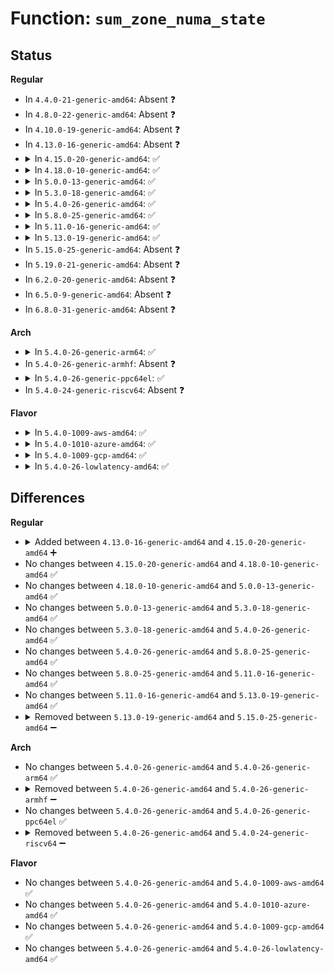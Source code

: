 # Function: <code>sum_zone_numa_state</code>

## Status
<b>Regular</b>
<ul>
<li>
In <code>4.4.0-21-generic-amd64</code>: Absent ❓
</li>
<li>
In <code>4.8.0-22-generic-amd64</code>: Absent ❓
</li>
<li>
In <code>4.10.0-19-generic-amd64</code>: Absent ❓
</li>
<li>
In <code>4.13.0-16-generic-amd64</code>: Absent ❓
</li>
<li>
<details>
<summary>In <code>4.15.0-20-generic-amd64</code>: ✅</summary>

```c
long unsigned int sum_zone_numa_state(int node, enum numa_stat_item item)
```

```json
{
  "name": "sum_zone_numa_state",
  "collision_type": "Unique Global",
  "inline_type": "No",
  "funcs": [
    {
      "addr": 18446744071580901216,
      "name": "sum_zone_numa_state",
      "external": true,
      "loc": "mm/vmstat.c:975",
      "file": "mm/vmstat.c",
      "inline": "seen, unknown",
      "caller_inline": [],
      "caller_func": [
        "drivers/base/node.c:node_read_vmstat",
        "drivers/base/node.c:node_read_numastat",
        "drivers/base/node.c:node_read_numastat",
        "drivers/base/node.c:node_read_numastat",
        "drivers/base/node.c:node_read_numastat",
        "drivers/base/node.c:node_read_numastat",
        "drivers/base/node.c:node_read_numastat"
      ]
    }
  ],
  "symbols": [
    {
      "addr": 18446744071580901216,
      "name": "sum_zone_numa_state",
      "section": ".text",
      "bind": "STB_GLOBAL",
      "size": 159
    }
  ]
}
```
</details>
</li>
<li>
<details>
<summary>In <code>4.18.0-10-generic-amd64</code>: ✅</summary>

```c
long unsigned int sum_zone_numa_state(int node, enum numa_stat_item item)
```

```json
{
  "name": "sum_zone_numa_state",
  "collision_type": "Unique Global",
  "inline_type": "No",
  "funcs": [
    {
      "addr": 18446744071581037024,
      "name": "sum_zone_numa_state",
      "external": true,
      "loc": "mm/vmstat.c:975",
      "file": "mm/vmstat.c",
      "inline": "seen, unknown",
      "caller_inline": [],
      "caller_func": [
        "drivers/base/node.c:node_read_vmstat",
        "drivers/base/node.c:node_read_numastat",
        "drivers/base/node.c:node_read_numastat",
        "drivers/base/node.c:node_read_numastat",
        "drivers/base/node.c:node_read_numastat",
        "drivers/base/node.c:node_read_numastat",
        "drivers/base/node.c:node_read_numastat"
      ]
    }
  ],
  "symbols": [
    {
      "addr": 18446744071581037024,
      "name": "sum_zone_numa_state",
      "section": ".text",
      "bind": "STB_GLOBAL",
      "size": 161
    }
  ]
}
```
</details>
</li>
<li>
<details>
<summary>In <code>5.0.0-13-generic-amd64</code>: ✅</summary>

```c
long unsigned int sum_zone_numa_state(int node, enum numa_stat_item item)
```

```json
{
  "name": "sum_zone_numa_state",
  "collision_type": "Unique Global",
  "inline_type": "No",
  "funcs": [
    {
      "addr": 18446744071581114608,
      "name": "sum_zone_numa_state",
      "external": true,
      "loc": "mm/vmstat.c:975",
      "file": "mm/vmstat.c",
      "inline": "seen, unknown",
      "caller_inline": [],
      "caller_func": [
        "drivers/base/node.c:node_read_vmstat",
        "drivers/base/node.c:node_read_numastat",
        "drivers/base/node.c:node_read_numastat",
        "drivers/base/node.c:node_read_numastat",
        "drivers/base/node.c:node_read_numastat",
        "drivers/base/node.c:node_read_numastat",
        "drivers/base/node.c:node_read_numastat"
      ]
    }
  ],
  "symbols": [
    {
      "addr": 18446744071581114608,
      "name": "sum_zone_numa_state",
      "section": ".text",
      "bind": "STB_GLOBAL",
      "size": 161
    }
  ]
}
```
</details>
</li>
<li>
<details>
<summary>In <code>5.3.0-18-generic-amd64</code>: ✅</summary>

```c
long unsigned int sum_zone_numa_state(int node, enum numa_stat_item item)
```

```json
{
  "name": "sum_zone_numa_state",
  "collision_type": "Unique Global",
  "inline_type": "No",
  "funcs": [
    {
      "addr": 18446744071581179280,
      "name": "sum_zone_numa_state",
      "external": true,
      "loc": "mm/vmstat.c:976",
      "file": "mm/vmstat.c",
      "inline": "seen, unknown",
      "caller_inline": [],
      "caller_func": [
        "drivers/base/node.c:node_read_vmstat",
        "drivers/base/node.c:node_read_numastat",
        "drivers/base/node.c:node_read_numastat",
        "drivers/base/node.c:node_read_numastat",
        "drivers/base/node.c:node_read_numastat",
        "drivers/base/node.c:node_read_numastat",
        "drivers/base/node.c:node_read_numastat"
      ]
    }
  ],
  "symbols": [
    {
      "addr": 18446744071581179280,
      "name": "sum_zone_numa_state",
      "section": ".text",
      "bind": "STB_GLOBAL",
      "size": 160
    }
  ]
}
```
</details>
</li>
<li>
<details>
<summary>In <code>5.4.0-26-generic-amd64</code>: ✅</summary>

```c
long unsigned int sum_zone_numa_state(int node, enum numa_stat_item item)
```

```json
{
  "name": "sum_zone_numa_state",
  "collision_type": "Unique Global",
  "inline_type": "No",
  "funcs": [
    {
      "addr": 18446744071581237392,
      "name": "sum_zone_numa_state",
      "external": true,
      "loc": "mm/vmstat.c:976",
      "file": "mm/vmstat.c",
      "inline": "seen, unknown",
      "caller_inline": [],
      "caller_func": [
        "drivers/base/node.c:node_read_vmstat",
        "drivers/base/node.c:node_read_numastat",
        "drivers/base/node.c:node_read_numastat",
        "drivers/base/node.c:node_read_numastat",
        "drivers/base/node.c:node_read_numastat",
        "drivers/base/node.c:node_read_numastat",
        "drivers/base/node.c:node_read_numastat"
      ]
    }
  ],
  "symbols": [
    {
      "addr": 18446744071581237392,
      "name": "sum_zone_numa_state",
      "section": ".text",
      "bind": "STB_GLOBAL",
      "size": 160
    }
  ]
}
```
</details>
</li>
<li>
<details>
<summary>In <code>5.8.0-25-generic-amd64</code>: ✅</summary>

```c
long unsigned int sum_zone_numa_state(int node, enum numa_stat_item item)
```

```json
{
  "name": "sum_zone_numa_state",
  "collision_type": "Unique Global",
  "inline_type": "No",
  "funcs": [
    {
      "addr": 18446744071581426176,
      "name": "sum_zone_numa_state",
      "external": true,
      "loc": "mm/vmstat.c:976",
      "file": "mm/vmstat.c",
      "inline": "seen, unknown",
      "caller_inline": [],
      "caller_func": [
        "drivers/base/node.c:node_read_vmstat",
        "drivers/base/node.c:node_read_numastat",
        "drivers/base/node.c:node_read_numastat",
        "drivers/base/node.c:node_read_numastat",
        "drivers/base/node.c:node_read_numastat",
        "drivers/base/node.c:node_read_numastat",
        "drivers/base/node.c:node_read_numastat"
      ]
    }
  ],
  "symbols": [
    {
      "addr": 18446744071581426176,
      "name": "sum_zone_numa_state",
      "section": ".text",
      "bind": "STB_GLOBAL",
      "size": 162
    }
  ]
}
```
</details>
</li>
<li>
<details>
<summary>In <code>5.11.0-16-generic-amd64</code>: ✅</summary>

```c
long unsigned int sum_zone_numa_state(int node, enum numa_stat_item item)
```

```json
{
  "name": "sum_zone_numa_state",
  "collision_type": "Unique Global",
  "inline_type": "No",
  "funcs": [
    {
      "addr": 18446744071581469440,
      "name": "sum_zone_numa_state",
      "external": true,
      "loc": "mm/vmstat.c:990",
      "file": "mm/vmstat.c",
      "inline": "seen, unknown",
      "caller_inline": [],
      "caller_func": [
        "drivers/base/node.c:node_read_vmstat",
        "drivers/base/node.c:node_read_numastat",
        "drivers/base/node.c:node_read_numastat",
        "drivers/base/node.c:node_read_numastat",
        "drivers/base/node.c:node_read_numastat",
        "drivers/base/node.c:node_read_numastat",
        "drivers/base/node.c:node_read_numastat"
      ]
    }
  ],
  "symbols": [
    {
      "addr": 18446744071581469440,
      "name": "sum_zone_numa_state",
      "section": ".text",
      "bind": "STB_GLOBAL",
      "size": 162
    }
  ]
}
```
</details>
</li>
<li>
<details>
<summary>In <code>5.13.0-19-generic-amd64</code>: ✅</summary>

```c
long unsigned int sum_zone_numa_state(int node, enum numa_stat_item item)
```

```json
{
  "name": "sum_zone_numa_state",
  "collision_type": "Unique Global",
  "inline_type": "No",
  "funcs": [
    {
      "addr": 18446744071581490176,
      "name": "sum_zone_numa_state",
      "external": true,
      "loc": "mm/vmstat.c:1002",
      "file": "mm/vmstat.c",
      "inline": "seen, unknown",
      "caller_inline": [],
      "caller_func": [
        "drivers/base/node.c:node_read_vmstat",
        "drivers/base/node.c:node_read_numastat",
        "drivers/base/node.c:node_read_numastat",
        "drivers/base/node.c:node_read_numastat",
        "drivers/base/node.c:node_read_numastat",
        "drivers/base/node.c:node_read_numastat",
        "drivers/base/node.c:node_read_numastat"
      ]
    }
  ],
  "symbols": [
    {
      "addr": 18446744071581490176,
      "name": "sum_zone_numa_state",
      "section": ".text",
      "bind": "STB_GLOBAL",
      "size": 170
    }
  ]
}
```
</details>
</li>
<li>
In <code>5.15.0-25-generic-amd64</code>: Absent ❓
</li>
<li>
In <code>5.19.0-21-generic-amd64</code>: Absent ❓
</li>
<li>
In <code>6.2.0-20-generic-amd64</code>: Absent ❓
</li>
<li>
In <code>6.5.0-9-generic-amd64</code>: Absent ❓
</li>
<li>
In <code>6.8.0-31-generic-amd64</code>: Absent ❓
</li>
</ul>
<b>Arch</b>
<ul>
<li>
<details>
<summary>In <code>5.4.0-26-generic-arm64</code>: ✅</summary>

```c
long unsigned int sum_zone_numa_state(int node, enum numa_stat_item item)
```

```json
{
  "name": "sum_zone_numa_state",
  "collision_type": "Unique Global",
  "inline_type": "No",
  "funcs": [
    {
      "addr": 18446603336492632696,
      "name": "sum_zone_numa_state",
      "external": true,
      "loc": "mm/vmstat.c:976",
      "file": "mm/vmstat.c",
      "inline": "seen, unknown",
      "caller_inline": [],
      "caller_func": [
        "drivers/base/node.c:node_read_vmstat",
        "drivers/base/node.c:node_read_numastat",
        "drivers/base/node.c:node_read_numastat",
        "drivers/base/node.c:node_read_numastat",
        "drivers/base/node.c:node_read_numastat",
        "drivers/base/node.c:node_read_numastat",
        "drivers/base/node.c:node_read_numastat"
      ]
    }
  ],
  "symbols": [
    {
      "addr": 18446603336492632696,
      "name": "sum_zone_numa_state",
      "section": ".text",
      "bind": "STB_GLOBAL",
      "size": 220
    }
  ]
}
```
</details>
</li>
<li>
In <code>5.4.0-26-generic-armhf</code>: Absent ❓
</li>
<li>
<details>
<summary>In <code>5.4.0-26-generic-ppc64el</code>: ✅</summary>

```c
long unsigned int sum_zone_numa_state(int node, enum numa_stat_item item)
```

```json
{
  "name": "sum_zone_numa_state",
  "collision_type": "Unique Global",
  "inline_type": "No",
  "funcs": [
    {
      "addr": 13835058055285950032,
      "name": "sum_zone_numa_state",
      "external": true,
      "loc": "mm/vmstat.c:976",
      "file": "mm/vmstat.c",
      "inline": "seen, unknown",
      "caller_inline": [],
      "caller_func": [
        "drivers/base/node.c:node_read_vmstat",
        "drivers/base/node.c:node_read_numastat",
        "drivers/base/node.c:node_read_numastat",
        "drivers/base/node.c:node_read_numastat",
        "drivers/base/node.c:node_read_numastat",
        "drivers/base/node.c:node_read_numastat",
        "drivers/base/node.c:node_read_numastat"
      ]
    }
  ],
  "symbols": [
    {
      "addr": 13835058055285950032,
      "name": "sum_zone_numa_state",
      "section": ".text",
      "bind": "STB_GLOBAL",
      "size": 276
    }
  ]
}
```
</details>
</li>
<li>
In <code>5.4.0-24-generic-riscv64</code>: Absent ❓
</li>
</ul>
<b>Flavor</b>
<ul>
<li>
<details>
<summary>In <code>5.4.0-1009-aws-amd64</code>: ✅</summary>

```c
long unsigned int sum_zone_numa_state(int node, enum numa_stat_item item)
```

```json
{
  "name": "sum_zone_numa_state",
  "collision_type": "Unique Global",
  "inline_type": "No",
  "funcs": [
    {
      "addr": 18446744071581206240,
      "name": "sum_zone_numa_state",
      "external": true,
      "loc": "mm/vmstat.c:976",
      "file": "mm/vmstat.c",
      "inline": "seen, unknown",
      "caller_inline": [],
      "caller_func": [
        "drivers/base/node.c:node_read_vmstat",
        "drivers/base/node.c:node_read_numastat",
        "drivers/base/node.c:node_read_numastat",
        "drivers/base/node.c:node_read_numastat",
        "drivers/base/node.c:node_read_numastat",
        "drivers/base/node.c:node_read_numastat",
        "drivers/base/node.c:node_read_numastat"
      ]
    }
  ],
  "symbols": [
    {
      "addr": 18446744071581206240,
      "name": "sum_zone_numa_state",
      "section": ".text",
      "bind": "STB_GLOBAL",
      "size": 160
    }
  ]
}
```
</details>
</li>
<li>
<details>
<summary>In <code>5.4.0-1010-azure-amd64</code>: ✅</summary>

```c
long unsigned int sum_zone_numa_state(int node, enum numa_stat_item item)
```

```json
{
  "name": "sum_zone_numa_state",
  "collision_type": "Unique Global",
  "inline_type": "No",
  "funcs": [
    {
      "addr": 18446744071581152992,
      "name": "sum_zone_numa_state",
      "external": true,
      "loc": "mm/vmstat.c:976",
      "file": "mm/vmstat.c",
      "inline": "seen, unknown",
      "caller_inline": [],
      "caller_func": [
        "drivers/base/node.c:node_read_vmstat",
        "drivers/base/node.c:node_read_numastat",
        "drivers/base/node.c:node_read_numastat",
        "drivers/base/node.c:node_read_numastat",
        "drivers/base/node.c:node_read_numastat",
        "drivers/base/node.c:node_read_numastat",
        "drivers/base/node.c:node_read_numastat"
      ]
    }
  ],
  "symbols": [
    {
      "addr": 18446744071581152992,
      "name": "sum_zone_numa_state",
      "section": ".text",
      "bind": "STB_GLOBAL",
      "size": 160
    }
  ]
}
```
</details>
</li>
<li>
<details>
<summary>In <code>5.4.0-1009-gcp-amd64</code>: ✅</summary>

```c
long unsigned int sum_zone_numa_state(int node, enum numa_stat_item item)
```

```json
{
  "name": "sum_zone_numa_state",
  "collision_type": "Unique Global",
  "inline_type": "No",
  "funcs": [
    {
      "addr": 18446744071581197440,
      "name": "sum_zone_numa_state",
      "external": true,
      "loc": "mm/vmstat.c:976",
      "file": "mm/vmstat.c",
      "inline": "seen, unknown",
      "caller_inline": [],
      "caller_func": [
        "drivers/base/node.c:node_read_vmstat",
        "drivers/base/node.c:node_read_numastat",
        "drivers/base/node.c:node_read_numastat",
        "drivers/base/node.c:node_read_numastat",
        "drivers/base/node.c:node_read_numastat",
        "drivers/base/node.c:node_read_numastat",
        "drivers/base/node.c:node_read_numastat"
      ]
    }
  ],
  "symbols": [
    {
      "addr": 18446744071581197440,
      "name": "sum_zone_numa_state",
      "section": ".text",
      "bind": "STB_GLOBAL",
      "size": 160
    }
  ]
}
```
</details>
</li>
<li>
<details>
<summary>In <code>5.4.0-26-lowlatency-amd64</code>: ✅</summary>

```c
long unsigned int sum_zone_numa_state(int node, enum numa_stat_item item)
```

```json
{
  "name": "sum_zone_numa_state",
  "collision_type": "Unique Global",
  "inline_type": "No",
  "funcs": [
    {
      "addr": 18446744071581260720,
      "name": "sum_zone_numa_state",
      "external": true,
      "loc": "mm/vmstat.c:976",
      "file": "mm/vmstat.c",
      "inline": "seen, unknown",
      "caller_inline": [],
      "caller_func": [
        "drivers/base/node.c:node_read_vmstat",
        "drivers/base/node.c:node_read_numastat",
        "drivers/base/node.c:node_read_numastat",
        "drivers/base/node.c:node_read_numastat",
        "drivers/base/node.c:node_read_numastat",
        "drivers/base/node.c:node_read_numastat",
        "drivers/base/node.c:node_read_numastat"
      ]
    }
  ],
  "symbols": [
    {
      "addr": 18446744071581260720,
      "name": "sum_zone_numa_state",
      "section": ".text",
      "bind": "STB_GLOBAL",
      "size": 160
    }
  ]
}
```
</details>
</li>
</ul>

## Differences
<b>Regular</b>
<ul>
<li>
<details>
<summary>Added between <code>4.13.0-16-generic-amd64</code> and <code>4.15.0-20-generic-amd64</code> ➕</summary>

```c
long unsigned int sum_zone_numa_state(int node, enum numa_stat_item item)
```
</details>
</li>
<li>
No changes between <code>4.15.0-20-generic-amd64</code> and <code>4.18.0-10-generic-amd64</code> ✅
</li>
<li>
No changes between <code>4.18.0-10-generic-amd64</code> and <code>5.0.0-13-generic-amd64</code> ✅
</li>
<li>
No changes between <code>5.0.0-13-generic-amd64</code> and <code>5.3.0-18-generic-amd64</code> ✅
</li>
<li>
No changes between <code>5.3.0-18-generic-amd64</code> and <code>5.4.0-26-generic-amd64</code> ✅
</li>
<li>
No changes between <code>5.4.0-26-generic-amd64</code> and <code>5.8.0-25-generic-amd64</code> ✅
</li>
<li>
No changes between <code>5.8.0-25-generic-amd64</code> and <code>5.11.0-16-generic-amd64</code> ✅
</li>
<li>
No changes between <code>5.11.0-16-generic-amd64</code> and <code>5.13.0-19-generic-amd64</code> ✅
</li>
<li>
<details>
<summary>Removed between <code>5.13.0-19-generic-amd64</code> and <code>5.15.0-25-generic-amd64</code> ➖</summary>

```c
long unsigned int sum_zone_numa_state(int node, enum numa_stat_item item)
```
</details>
</li>
</ul>
<b>Arch</b>
<ul>
<li>
No changes between <code>5.4.0-26-generic-amd64</code> and <code>5.4.0-26-generic-arm64</code> ✅
</li>
<li>
<details>
<summary>Removed between <code>5.4.0-26-generic-amd64</code> and <code>5.4.0-26-generic-armhf</code> ➖</summary>

```c
long unsigned int sum_zone_numa_state(int node, enum numa_stat_item item)
```
</details>
</li>
<li>
No changes between <code>5.4.0-26-generic-amd64</code> and <code>5.4.0-26-generic-ppc64el</code> ✅
</li>
<li>
<details>
<summary>Removed between <code>5.4.0-26-generic-amd64</code> and <code>5.4.0-24-generic-riscv64</code> ➖</summary>

```c
long unsigned int sum_zone_numa_state(int node, enum numa_stat_item item)
```
</details>
</li>
</ul>
<b>Flavor</b>
<ul>
<li>
No changes between <code>5.4.0-26-generic-amd64</code> and <code>5.4.0-1009-aws-amd64</code> ✅
</li>
<li>
No changes between <code>5.4.0-26-generic-amd64</code> and <code>5.4.0-1010-azure-amd64</code> ✅
</li>
<li>
No changes between <code>5.4.0-26-generic-amd64</code> and <code>5.4.0-1009-gcp-amd64</code> ✅
</li>
<li>
No changes between <code>5.4.0-26-generic-amd64</code> and <code>5.4.0-26-lowlatency-amd64</code> ✅
</li>
</ul>

